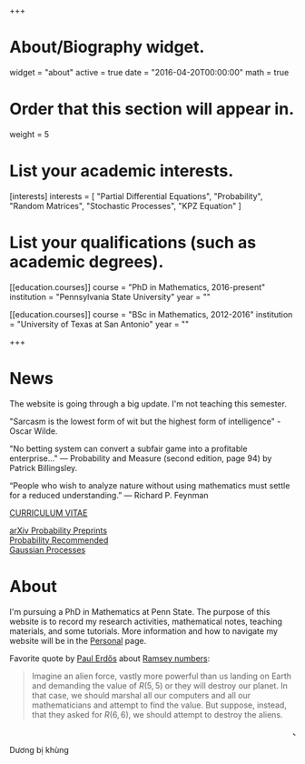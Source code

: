 +++
# About/Biography widget.
widget = "about"
active = true
date = "2016-04-20T00:00:00"
math = true

# Order that this section will appear in.
weight = 5

# List your academic interests.
[interests] 
  interests = [
    "Partial Differential Equations",
    "Probability",
    "Random Matrices",
    "Stochastic Processes",
    "KPZ Equation"
  ]

# List your qualifications (such as academic degrees).
[[education.courses]]
  course = "PhD in Mathematics, 2016-present"
  institution = "Pennsylvania State University"
  year = ""

[[education.courses]]
  course = "BSc in Mathematics, 2012-2016"
  institution = "University of Texas at San Antonio"
  year = ""
 
+++
# News

The website is going through a big update. I'm not teaching this semester.

"Sarcasm is the lowest form of wit but the highest form of intelligence" - Oscar Wilde.  

"No betting system can convert a subfair game into a profitable enterprise..." — Probability and Measure (second edition, page 94) by Patrick Billingsley.  

“People who wish to analyze nature without using mathematics must settle for a reduced understanding.”
— Richard P. Feynman  

<p class="read-more" itemprop="mainEntityOfPage">
    <a href = "/files/CV_HaiLe.pdf" target = "_self" class="btn btn-primary btn-outline">
      CURRICULUM VITAE
    </a>
</p>

[arXiv Probability Preprints](https://arxiv.org/list/math.PR/recent)  
[Probability Recommended](http://math.iisc.ac.in/~manju/suggestedreading.html)  
[Gaussian Processes](http://www.gaussianprocess.org/)

# About 

I'm pursuing a PhD in Mathematics at Penn State. The purpose of this website is to record my research activities, mathematical notes, teaching materials, and some tutorials. More information and how to navigate my website will be in the [Personal](/personal) page.

Favorite quote by [Paul Erdős](https://en.wikipedia.org/wiki/Paul_Erd%C5%91s) about [Ramsey numbers](https://en.wikipedia.org/wiki/Ramsey_theory):

> Imagine an alien force, vastly more powerful than us landing on Earth and demanding the value of $R(5, 5)$ or they will destroy our planet. In that case, we should marshal all our computers and all our mathematicians and attempt to find the value. But suppose, instead, that they asked for $R(6, 6)$, we should attempt to destroy the aliens.



<marquee>Just want to have something that moves.</marquee>

Dương bị khùng



